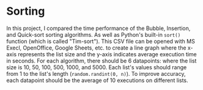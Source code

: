 # Sorting
In this project, I compared the time performance of the Bubble,
Insertion, and Quick-sort sorting algorithms. As well as Python's built-in
`sort()` function (which is called "Tim-sort"). This CSV file can be opened with MS Execl, OpenOffice, Google Sheets, etc. to
create a line graph where the x-axis represents the list size
and the y-axis indicates average execution time in seconds. For each algorithm, there should be
6 datapoints: where the list size is 10, 50, 100, 500, 1000, and 5000. Each list's
values should range from 1 to the list's length (`random.randint(0, n)`).
To improve accuracy, each datapoint should be the average of 10 executions on
different lists.
